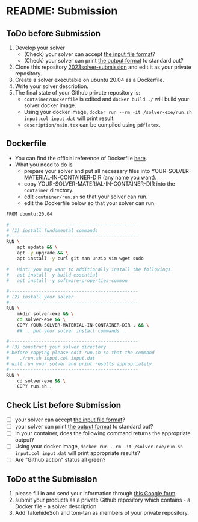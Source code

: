 # README: Submission

## ToDo before Submission

  1. Develop your solver
     - (Check) your solver can accept [the input file format](https://core-challenge.github.io/2023/format/)?
     - (Check) your solver can print [the output format](https://core-challenge.github.io/2023/format/) to standard out?
  2. Clone this repository [2023solver-submission](https://github.com/core-challenge/2023solver-submission) and edit it as your private repository. 
  3. Create a solver executable on ubuntu 20.04 as a Dockerfile.
  4. Write your solver description. 
  5. The final state of your Github private repository is:
     - `container/Dockerfile` is edited and `docker build ./` will build your solver docker image.
     - Using your docker image, `docker run --rm -it /solver-exe/run.sh input.col input.dat` will print result.
     - `description/main.tex` can be compiled using `pdflatex`.

## Dockerfile

- You can find the official reference of Dockerfile [here](https://docs.docker.com/engine/reference/builder/).
- What you need to do is
  - prepare your solver and put all necessary files into YOUR-SOLVER-MATERIAL-IN-CONTAINER-DIR (any name you want).
  - copy YOUR-SOLVER-MATERIAL-IN-CONTAINER-DIR into the `container` directory.
  - edit `container/run.sh` so that your solver can run.
  - edit the Dockerfile below so that your solver can run.

``` bash
FROM ubuntu:20.04

#------------------------------------------------
# (1) install fundamental commands
#------------------------------------------------
RUN \
    apt update && \
    apt -y upgrade && \
    apt install -y curl git man unzip vim wget sudo

#   Hint: you may want to additionally install the followings. 
#   apt install -y build-essential
#   apt install -y software-properties-common

#------------------------------------------------
# (2) install your solver
#------------------------------------------------
RUN \
    mkdir solver-exe && \
    cd solver-exe && \
    COPY YOUR-SOLVER-MATERIAL-IN-CONTAINER-DIR . && \
    ## .. put your solver install commands ..

#------------------------------------------------
# (3) construct your solver directory
# before copying please edit run.sh so that the command
#    ./run.sh input.col input.dat 
# will run your solver and print results appropriately
#------------------------------------------------
RUN \
    cd solver-exe && \
    COPY run.sh .
```

## Check List before Submission

- [ ] your solver can accept [the input file format](https://core-challenge.github.io/2023/format/)?
- [ ] your solver can print [the output format](https://core-challenge.github.io/2023/format/) to standard out?
- [ ] In your container, does the following command returns the appropriate output?
- [ ] Using your docker image, `docker run --rm -it /solver-exe/run.sh input.col input.dat` will print appropriate results?
- [ ] Are "Github action" status all green?

## ToDo at the Submission

  1. please fill in and send your information through [this Google form](https://forms.gle/CGYfrksJASwGUpWYA).
  2. submit your products as a private Github repository which contains
    - a Docker file
    - a solver description
  3. Add TakehideSoh and tom-tan as members of your private repository. 

<!-- 
### Instruction

- At first, edit the above Dockerfile as you like (cloning 2022solver is mandatory).

- Then, build your docker image by the following command. Note that `mysolver` can be any "image name" and `v01` can be any "tag name".

```bash
docker build -t mysolver:v01 .
```

- It may take minutes. 
- If the command is successfully finished, `[+] Building xxx.xs (y/y) FINISHED` is displayed. 

`$ docker image ls` shows the image you just created. 

```bash
$ docker image ls
REPOSITORY   TAG       IMAGE ID       CREATED         SIZE
mysolver     v01       af8aaca552c0   3 minutes ago   277MB
```

- Next, let's launch your "container" from the image. 

```bash
$ docker run -it --name mysolver-container mysolver:v01 bash
root@13765b36541e:/# 
root@13765b36541e:/# ls 2022solver/
README.md  example  run.sh
```

- `root@13765b36541e:/# ` is the prompt in the running container. 
- Then, let's detach from your container by `ctrl-pq` (holding down `ctrl`, and type `p` and type `q`) which will keep your container alive (do not use `exit` or `ctrl-d` which will stop your container). 
- You get back to the prompt of your local machine. Then, `docker ps` will show your container running. 

```bash
$ docker ps -a
CONTAINER ID   IMAGE          COMMAND   CREATED          STATUS          PORTS     NAMES
13765b36541e   mysolver:v01   "bash"    13 minutes ago   Up 13 minutes             mysolver-container
```

- If you want to copy some file/directory on your local machine into the running container, please use `docker cp` as follows:

```bash
docker cp solver-track-instruction.md mysolver-container:/2022solver/
```

- In this example, a file `solver-track-instruction.md` is copied to `/2022solver/` of `mysolver-container`. 
- To re-enter a running container, use `docker exec` as follows. You can find the file `solver-track-instruction.md` copied from your local machine. 

```bash
$ docker exec -it mysolver-container bash
root@13765b36541e:/# ls 2022solver/
README.md  example  run.sh  solver-track-instruction.md
```

- By using the commands explained above, please install your solver and rewrite `run.sh` so that the command `/2022solver/run.sh /2022solver/example/hc-toyno-01.col /2022solver/example/hc-toyno-01_01.dat` returns appropriate output. 

- After completing your installation, the final task is `docker export`.
- If you are in the running container, please detach by `ctrl-pq`.
- Check your container exists `docker ps -a`. 

```bash
$ docker ps -a
CONTAINER ID   IMAGE          COMMAND   CREATED          STATUS          PORTS     NAMES
13765b36541e   mysolver:v01   "bash"    39 minutes ago   Up 39 minutes             mysolver-container
``` 

- Then, execure the following command, which will create your solver archive. 

```bash
$ docker export mysolver-container | gzip -c > mysolver-container.tar.gz
```

- Please add `mysolver-container.tar.gz` to your repository at your submission. 

### Docker command reference

- The official reference of Docker CLI is [here](https://docs.docker.com/engine/reference/run/).
- The followings are frequently used commands.
  - `docker build`
  - `docker image ls`
  - `docker ps -a`
  - `docker cp`
  - `docker exec`
  - `docker export` -->

